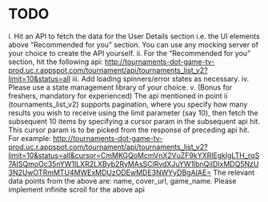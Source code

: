 # TODO
i. Hit an API to fetch the data for the User Details section i.e. the UI elements above “Recommended for you” section. You can use any mocking server of your choice to create the API yourself.
ii. For the “Recommended for you” section, hit the following api:
    http://tournaments-dot-game-tv-prod.uc.r.appspot.com/tournament/api/tournaments_list_v2?limit=10&status=all
iii. Add loading spinners/error states as necessary.
iv. Please use a state management library of your choice.
v. (Bonus for freshers, mandatory for experienced) The api mentioned in point ii (tournaments_list_v2) supports pagination, where you specify how many results you wish to receive using the limit parameter (say 10), then fetch the subsequent 10 items by specifying a cursor param in the subsequent api hit. This cursor param is to be picked from the response of preceding api hit. For example:
  http://tournaments-dot-game-tv-prod.uc.r.appspot.com/tournament/api/tournaments_list_v2?limit=10&status=all&cursor=CmMKGQoMcmVnX2VuZF9kYXRlEgkIgLTH_rqS7AISQmoOc35nYW1lLXR2LXByb2RyMAsSClRvdXJuYW1lbnQiIDIxMDQ5NzU3N2UwOTRmMTU4MWExMDUzODEwMDE3NWYyDBgAIAE=
  The relevant data points from the above are: name, cover_url, game_name. Please implement infinite scroll for the above api